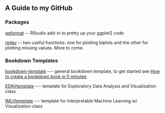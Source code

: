 ## A Guide to my GitHub

<!---
jtr13/jtr13 is a ✨ special ✨ repository because its `README.md` (this file) appears on your GitHub profile.
You can click the Preview link to take a look at your changes.
https://docs.github.com/en/get-started/writing-on-github/getting-started-with-writing-and-formatting-on-github/quickstart-for-writing-on-github
--->

### Packages

[ggformat](https://github.com/jtr13/ggformat) -- RStudio add-in to pretty up your ggplot2 code 

[redav](https://github.com/jtr13/redav) -- two useful functions: one for plotting biplots and the other for plotting missing values. More to come.


### Bookdown Templates

[bookdown-template](https://github.com/jtr13/bookdown-template) --- general bookdown template, to get started see [How to create a bookdown book in 5 minutes](https://www.youtube.com/watch?v=m5D-yoH416Y)

[EDAVtemplate](https://github.com/jtr13/EDAVtemplate) --- template for Exploratory Data Analysis and Visualization class

[IMLVtemplate](https://github.com/jtr13/IMLVtemplate) --- template for Interpretable Machine Learning w/ Visualization class
